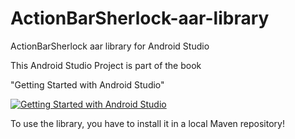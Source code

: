 ActionBarSherlock-aar-library
=============================

ActionBarSherlock aar library for Android Studio


This Android Studio Project is part of the book


"Getting Started with Android Studio" 

[![Getting Started with Android Studio](https://lh5.googleusercontent.com/9td0UZgyhsskMSpWAthP7cElXR17CzRnERku6DozWxY=w135-h211-p-no)](http://www.amazon.com/dp/B00JP0ODPY//)  


To use the library, you have to install it in a local Maven repository!
